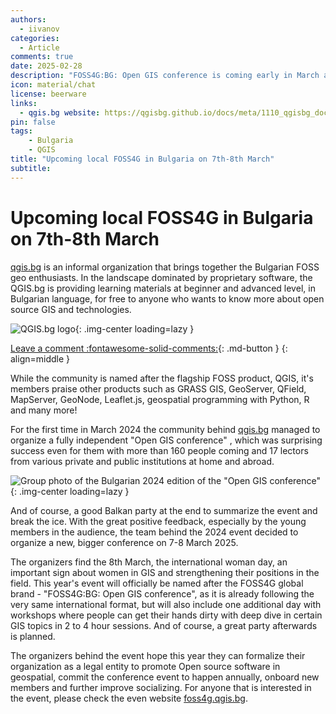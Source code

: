 ```yaml
---
authors:
  - iivanov
categories:
  - Article
comments: true
date: 2025-02-28
description: "FOSS4G:BG: Open GIS conference is coming early in March as a local FOSS4G event in Bulgaria organized by the QGIS.bg community. The event will span in two days, having a day with workshops with deep dive in different topics and a second day with conference presentations. "
icon: material/chat
license: beerware
links:
  - qgis.bg website: https://qgisbg.github.io/docs/meta/1110_qgisbg_docs_setup_windows/
pin: false
tags:
    - Bulgaria
    - QGIS
title: "Upcoming local FOSS4G in Bulgaria on 7th-8th March"
subtitle:
---
```


# Upcoming local FOSS4G in Bulgaria on 7th-8th March

[qgis.bg](https://qgis.bg/) is an informal organization that brings together the Bulgarian FOSS geo enthusiasts. In the landscape dominated by proprietary software, the QGIS.bg is providing learning materials at beginner and advanced level, in Bulgarian language, for free to anyone who wants to know more about open source GIS and technologies.

![QGIS.bg logo](https://cdn.geotribu.fr/img/articles-blog-rdp/articles/2025/foss4g-bg/qgis3_text_bg.webp){: .img-center loading=lazy }

<!-- more -->

[Leave a comment :fontawesome-solid-comments:](#__comments "Go to comments"){: .md-button }
{: align=middle }

While the community is named after the flagship FOSS product, QGIS, it's members praise other products such as GRASS GIS, GeoServer, QField, MapServer, GeoNode, Leaflet.js, geospatial programming with Python, R and many more!

For the first time in March 2024 the community behind [qgis.bg](https://qgis.bg/) managed to organize a fully independent "Open GIS conference" , which was surprising success even for them with more than 160 people coming and 17 lectors from various private and public institutions at home and abroad.

![Group photo of the Bulgarian 2024 edition of the "Open GIS conference"](https://cdn.geotribu.fr/img/articles-blog-rdp/articles/2025/foss4g-bg/qgis_bg_2024_group_picture.webp){: .img-center loading=lazy }

And of course, a good Balkan party at the end to summarize the event and break the ice. With the great positive feedback, especially by the young members in the audience, the team behind the 2024 event decided to organize a new, bigger conference on 7-8 March 2025.

The organizers find the 8th March, the international woman day, an important sign about women in GIS and strengthening their positions in the field. This year's event will officially be named after the FOSS4G global brand - "FOSS4G:BG: Open GIS conference", as it is already following the very same international format, but will also include one additional day with workshops where people can get their hands dirty with deep dive in certain GIS topics in 2 to 4 hour sessions. And of course, a great party afterwards is planned.

The organizers behind the event hope this year they can formalize their organization as a legal entity to promote Open source software in geospatial, commit the conference event to happen annually, onboard new members and further improve socializing. For anyone that is interested in the event, please check the even website [foss4g.qgis.bg](https://foss4g.qgis.bg).
